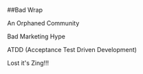 ##Bad Wrap

<p class="fragment fadein">An Orphaned Community</p>
<p class="fragment fadein">Bad Marketing Hype</p>
<p class="fragment fadein">ATDD (Acceptance Test Driven Development)</p>
<p class="fragment fadein">Lost it's Zing!!!</p>
